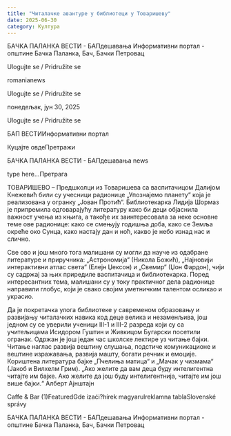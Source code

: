 ```yaml
---
title: "Читалачке авантуре у библиотеци у Товаришеву"
date: 2025-06-30
category: Култура
---
```


БАЧКА ПАЛАНКА ВЕСТИ - БАПдешавања Информативни портал - општине Бачка Паланка, Бач, Бачки Петровац

Ulogujte se / Pridružite se

romanianews

Ulogujte se / Pridružite se

понедељак, јун 30, 2025

Ulogujte se / Pridružite se

БАП ВЕСТИИнформативни портал

Куцајте овдеПретражи

БАЧКА ПАЛАНКА ВЕСТИ - БАПдешавања news

type here...Претрага

ТОВАРИШЕВО – Предшколци из Товаришева са васпитачицом Далијом Кнежевић били су учесници радионице „Упознајемо планету“ која је реализована у огранку „Јован Протић“. Библиотекарка Лидија Шормаз је припремила одговарајућу литературу како би деци објаснила важност учења из књига, а такође их заинтересовала за неке основне теме ове радионице: како се смењују годишња доба, како се Земља окреће око Сунца, како настају дан и ноћ, какво је небо изнад нас и слично.

Све ово и још много тога малишани су могли да науче из одабране литературе и приручника: „Астрономија“ (Никола Божић), „Најновији интерактивни атлас света“ (Елејн Џексон) и „Свемир“ (Џон Фардон), чији су садржај за њих приредиле васпитачица и библиотекарка.
Поред интересантних тема, малишани су у току практичног дела радионице направили глобус, који је свако својим уметничким талентом осликао и украсио.


Да је покретачка улога библиотеке у савременом образовању и развијању читалачких навика код деце велика и незаменљива, још једном су се уверили ученици III-1 и III-2 разреда који су са учитељицама Исидором Гуштин и Живкицом Бугарски посетили огранак.
Одржан је још један час школске лектире уз читање бајки. Читање наглас развија вештину слушања, подстиче комуникационе и вештине изражавања, развија машту, богати речник и емоције. Кориштена литература бајке „Пчелиња матица“ и „Мачак у чизмама“ (Јакоб и Вилхелм Грим).
„Ако желите да вам деца буду интелигентна читајте им бајке. Ако желите да још буду интелигентнија, читајте им још више бајки.“ Алберт Ајнштајн

Caffe & Bar (1)FeaturedGde izaći?hírek magyarulreklamna tablaSlovenské správy

БАЧКА ПАЛАНКА ВЕСТИ - БАПдешавања Информативни портал - општине Бачка Паланка, Бач, Бачки Петровац
